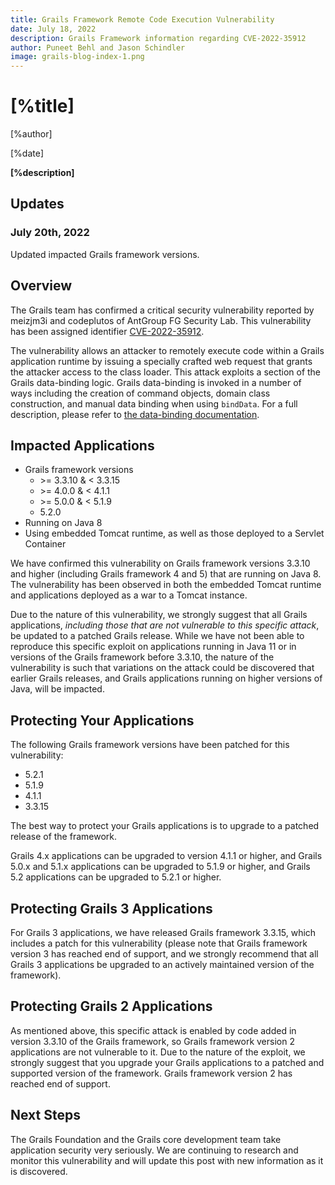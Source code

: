 ```yaml
---
title: Grails Framework Remote Code Execution Vulnerability
date: July 18, 2022
description: Grails Framework information regarding CVE-2022-35912
author: Puneet Behl and Jason Schindler
image: grails-blog-index-1.png
---
```


# [%title]

[%author]

[%date]

**[%description]**


## Updates
### July 20th, 2022
Updated impacted Grails framework versions.

## Overview

The Grails team has confirmed a critical security vulnerability reported by meizjm3i and codeplutos of AntGroup FG Security Lab. This vulnerability has been assigned identifier [CVE-2022-35912](https://cve.mitre.org/cgi-bin/cvename.cgi?name=CVE-2022-35912).

The vulnerability allows an attacker to remotely execute code within a Grails application runtime by issuing a specially crafted web request that grants the attacker access to the class loader. This attack exploits a section of the Grails data-binding logic.  Grails data-binding is invoked in a number of ways including the creation of command objects, domain class construction, and manual data binding when using `bindData`.  For a full description, please refer to [the data-binding documentation](https://grails.apache.org/docs/latest/guide/theWebLayer.html#dataBinding).

## Impacted Applications

* Grails framework versions
  * &gt;= 3.3.10 &amp; &lt; 3.3.15
  * &gt;= 4.0.0 &amp; &lt; 4.1.1
  * &gt;= 5.0.0 &amp; &lt; 5.1.9
  * 5.2.0
* Running on Java 8
* Using embedded Tomcat runtime, as well as those deployed to a Servlet Container

We have confirmed this vulnerability on Grails framework versions 3.3.10 and higher (including Grails framework 4 and 5) that are running on Java 8. The vulnerability has been observed in both the embedded Tomcat runtime and applications deployed as a war to a Tomcat instance.

Due to the nature of this vulnerability, we strongly suggest that all Grails applications, _including those that are not vulnerable to this specific attack_, be updated to a patched Grails release. While we have not been able to reproduce this specific exploit on applications running in Java 11 or in versions of the Grails framework before 3.3.10, the nature of the vulnerability is such that variations on the attack could be discovered that earlier Grails releases, and Grails applications running on higher versions of Java, will be impacted.

## Protecting Your Applications

The following Grails framework versions have been patched for this vulnerability:
* 5.2.1
* 5.1.9
* 4.1.1
* 3.3.15

The best way to protect your Grails applications is to upgrade to a patched release of the framework.

Grails 4.x applications can be upgraded to version 4.1.1 or higher, and Grails 5.0.x and 5.1.x applications can be upgraded to 5.1.9 or higher, and Grails 5.2 applications can be upgraded to 5.2.1 or higher.

## Protecting Grails 3 Applications

For Grails 3 applications, we have released Grails framework 3.3.15, which includes a patch for this vulnerability (please note that Grails framework version 3 has reached end of support, and we strongly recommend that all Grails 3 applications be upgraded to an actively maintained version of the framework).

## Protecting Grails 2 Applications

As mentioned above, this specific attack is enabled by code added in version 3.3.10 of the Grails framework, so Grails framework version 2 applications are not vulnerable to it.  Due to the nature of the exploit, we strongly suggest that you upgrade your Grails applications to a patched and supported version of the framework.  Grails framework version 2 has reached end of support.

## Next Steps

The Grails Foundation and the Grails core development team take application security very seriously. We are continuing to research and monitor this vulnerability and will update this post with new information as it is discovered.
